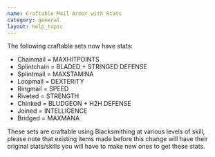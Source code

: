 ```yaml
---
name: Craftable Mail Armor with Stats
category: general
layout: help_topic
---
```

The following craftable sets now have stats:

*   Chainmail = MAXHITPOINTS
*   Splintchain = BLADED + STRINGED DEFENSE
*   Splintmail = MAXSTAMINA
*   Loopmail = DEXTERITY
*   Ringmail = SPEED
*   Riveted = STRENGTH
*   Chinked = BLUDGEON + H2H DEFENSE
*   Joined = INTELLIGENCE
*   Bridged = MAXMANA

These sets are craftable using Blacksmithing at various levels of skill, please note that existing items made before this change will have their original stats/skills you will have to make new ones to get these stats.